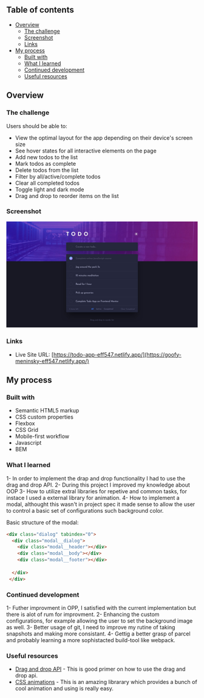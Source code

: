 ## Table of contents

- [Overview](#overview)
  - [The challenge](#the-challenge)
  - [Screenshot](#screenshot)
  - [Links](#links)
- [My process](#my-process)
  - [Built with](#built-with)
  - [What I learned](#what-i-learned)
  - [Continued development](#continued-development)
  - [Useful resources](#useful-resources)


## Overview

### The challenge

Users should be able to:

- View the optimal layout for the app depending on their device's screen size
- See hover states for all interactive elements on the page
- Add new todos to the list
- Mark todos as complete
- Delete todos from the list
- Filter by all/active/complete todos
- Clear all completed todos
- Toggle light and dark mode
- Drag and drop to reorder items on the list

### Screenshot

![](./design/desktop-design-dark.jpg)


### Links

- Live Site URL: [https://todo-app-eff547.netlify.app/](https://goofy-meninsky-eff547.netlify.app/)

## My process

### Built with

- Semantic HTML5 markup
- CSS custom properties
- Flexbox
- CSS Grid
- Mobile-first workflow
- Javascript 
- BEM


### What I learned

1- In order to implement the drap and drop functionality I had to use the drag and drop API. 
2- During this project I improved my knowledge about OOP
3- How to utilize extral libraries for repetive and common tasks, for instace I used a external library for animation.
4- How to implement a modal, althought this wasn't in project spec it made sense to allow the user to control a basic set of configurations such background color.

Basic structure of the modal:
```html
<div class="dialog" tabindex="0">
  <div class="modal__dialog">
    <div class="modal__header"></div>
    <div class="modal__body"></div>
    <div class="modal__footer"></div>

  </div>
 </div>
```

### Continued development

1- Futher improvment in OPP, I satisfied with the current implementation but there is alot of rum for improvment.
2- Enhancing the custom configurations, for example allowing the user to set the background image as well.
3- Better usage of git, I need to improve my rutine of taking snapshots and making more consistant.
4- Gettig a better grasp of parcel and probably learning a more sophistacted build-tool like webpack.


### Useful resources

- [Drag and drop API](https://www.javascripttutorial.net/web-apis/javascript-drag-and-drop/) - This is good primer on how to use the drag and drop api.
- [CSS animations](https://animate.style/) - This is an amazing librarary which provides a bunch of cool animation and using is really easy.


